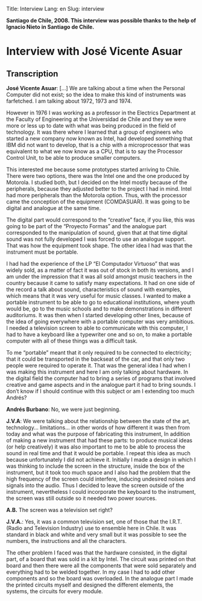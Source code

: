 Title: Interview 
Lang: en
Slug: interview

**Santiago de Chile, 2008. This interview was possible thanks to the help of Ignacio Nieto in Santiago de Chile.**

# Interview with José Vicente Asuar


## Transcription

**José Vicente Asuar**: […] We are talking about a time when the Personal Computer did not exist; so the idea to make this kind of instruments was farfetched. I am talking about 1972, 1973 and 1974.

However in 1976 I was working as a professor in the Electrics Department at the Faculty of Engineering at the Universidad de Chile and they we were more or less up to date with what was being produced in the field of technology. It was there where I learned that a group of engineers who started a new company now known as Intel, had developed something that IBM did not want to develop, that is a chip with a microprocessor that was equivalent to what we now know as a CPU, that is to say the Processor Control Unit, to be able to produce smaller computers.

This interested me because some prototypes started arriving to Chile. There were two options, there was the Intel one and the one produced by Motorola. I studied both, but I decided on the Intel mostly because of the peripherals, because they adjusted better to the project I had in mind. Intel had more peripherals than the Motorola option. Thus, with the processor came the conception of the equipment (COMDASUAR). It was going to be digital and analogue at the same time.

The digital part would correspond to the “creative” face, if you like, this was going to be part of the “Proyecto Formas” and the analogue part corresponded to the manipulation of sound, given that at that time digital sound was not fully developed I was forced to use an analogue support.  That was how the equipment took shape. The other idea I had was that the instrument must be portable. 

I had had the experience of the LP “El Computador Virtuoso” that was widely sold, as a matter of fact it was out of stock in both its versions, and I am under the impression that it was all sold amongst music teachers in the country because it came to satisfy many expectations. It had on one side of the record a talk about sound, characteristics of sound with examples, which means that it was very useful for music classes. I wanted to make a portable instrument to be able to go to educational institutions, where youth would be, go to the music schools and to make demonstrations in different auditoriums.
It was then when I started developing other lines, because of the idea of going everywhere with a portable computer was very ambitious. I needed a television screen to able to communicate with this computer, I had to have a keyboard like a typewriter one and so on, to make a portable computer with all of these things was a difficult task.

To me “portable” meant that it only required to be connected to electricity; that it could be transported in the backseat of the car, and that only two people were required to operate it. That was the general idea I had when I was making this instrument and here I am only talking about hardware. In the digital field the computer had to bring a series of programs that involved creative and game aspects and in the analogue part it had to bring sounds. I don’t know if I should continue with this subject or am I extending too much Andrés?

**Andrés Burbano**: No, we were just beginning.

**J.V.A**: We were talking about the relationship between the state of the art, technology... limitations… in other words of how different it was then from today and what was the purpose of fabricating this instrument, In addition of making a new instrument that had these parts: to produce musical ideas (or help creatively) it was also important to me to be able to process the sound in real time and that it would be portable. I repeat this idea as much because unfortunately I did not achieve it. Initially I made a design in which I was thinking to include the screen in the structure, inside the box of the instrument, but it took too much space and I also had the problem that the high frequency of the screen could interfere, inducing undesired noises and signals into the audio. Thus I decided to leave the screen outside of the instrument, nevertheless I could incorporate the keyboard to the instrument, the screen was still outside so it needed two power sources.

**A.B.** The screen was a television set right?

**J.V.A.**: Yes, it was a common television set, one of those that the I.R.T. (Radio and Television Industry) use to ensemble here in Chile. It was standard in black and white and very small but it was possible to see the numbers, the instructions and all the characters.

The other problem I faced was that the hardware consisted, in the digital part, of a board that was sold in a kit by Intel. The circuit was printed on that board and then there were all the components that were sold separately and everything had to be welded together. In my case I had to add other components and so the board was overloaded. In the analogue part I made the printed circuits myself and designed the different elements, the systems, the circuits for every module.
